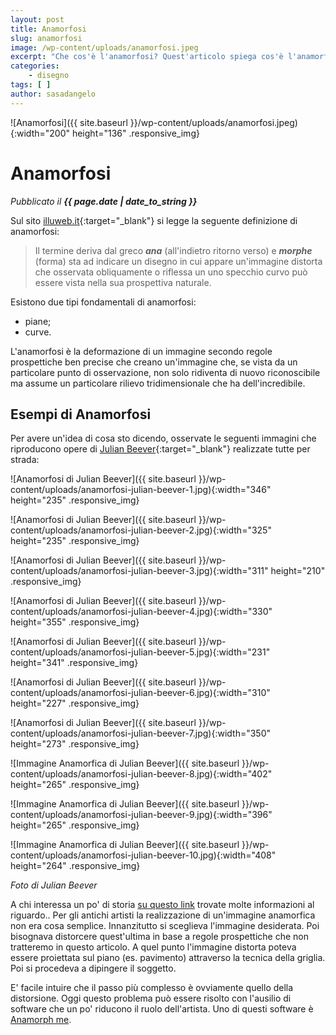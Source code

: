 ```yaml
---
layout: post
title: Anamorfosi
slug: anamorfosi
image: /wp-content/uploads/anamorfosi.jpeg
excerpt: "Che cos'è l'anamorfosi? Quest'articolo spiega cos'è l'anamorfosi e mostra alcuni esempi sconcertanti di realizzazione di questo fenomeno."
categories:
    - disegno
tags: [ ]
author: sasadangelo
---
```


![Anamorfosi]({{ site.baseurl }}/wp-content/uploads/anamorfosi.jpeg){:width="200" height="136" .responsive_img}

# Anamorfosi
_Pubblicato il **{{ page.date | date_to_string }}**_

Sul sito [illuweb.it](http://www.illuweb.it){:target="_blank"} si legge la seguente definizione di anamorfosi:

> Il termine deriva dal greco **_ana_** (all'indietro ritorno verso) e **_morphe_** (forma) sta ad indicare un disegno in cui appare un'immagine distorta che osservata obliquamente o riflessa un uno specchio curvo può essere vista nella sua prospettiva naturale.

Esistono due tipi fondamentali di anamorfosi:

- piane;
- curve.

L'anamorfosi è la deformazione di un immagine secondo regole prospettiche ben precise che creano un'immagine che, se vista da un particolare punto di osservazione, non solo ridiventa di nuovo riconoscibile ma assume un particolare rilievo tridimensionale che ha dell'incredibile.

## Esempi di Anamorfosi

Per avere un'idea di cosa sto dicendo, osservate le seguenti immagini che riproducono opere di [Julian Beever](http://www.julianbeever.net){:target="_blank"} realizzate tutte per strada:

![Anamorfosi di Julian Beever]({{ site.baseurl }}/wp-content/uploads/anamorfosi-julian-beever-1.jpg){:width="346" height="235" .responsive_img}

![Anamorfosi di Julian Beever]({{ site.baseurl }}/wp-content/uploads/anamorfosi-julian-beever-2.jpg){:width="325" height="235" .responsive_img}

![Anamorfosi di Julian Beever]({{ site.baseurl }}/wp-content/uploads/anamorfosi-julian-beever-3.jpg){:width="311" height="210" .responsive_img}

![Anamorfosi di Julian Beever]({{ site.baseurl }}/wp-content/uploads/anamorfosi-julian-beever-4.jpg){:width="330" height="355" .responsive_img}

![Anamorfosi di Julian Beever]({{ site.baseurl }}/wp-content/uploads/anamorfosi-julian-beever-5.jpg){:width="231" height="341" .responsive_img}

![Anamorfosi di Julian Beever]({{ site.baseurl }}/wp-content/uploads/anamorfosi-julian-beever-6.jpg){:width="310" height="227" .responsive_img}

![Anamorfosi di Julian Beever]({{ site.baseurl }}/wp-content/uploads/anamorfosi-julian-beever-7.jpg){:width="350" height="273" .responsive_img}

![Immagine Anamorfica di Julian Beever]({{ site.baseurl }}/wp-content/uploads/anamorfosi-julian-beever-8.jpg){:width="402" height="265" .responsive_img}

![Immagine Anamorfica di Julian Beever]({{ site.baseurl }}/wp-content/uploads/anamorfosi-julian-beever-9.jpg){:width="396" height="265" .responsive_img}

![Immagine Anamorfica di Julian Beever]({{ site.baseurl }}/wp-content/uploads/anamorfosi-julian-beever-10.jpg){:width="408" height="264" .responsive_img}

_Foto di Julian Beever_

A chi interessa un po' di storia [su questo link](http://www.stilearte.it/nel-cinquecento-le-prime-anamorfosi-lapporto-della-scuola-di-durer/) trovate molte informazioni al riguardo.. Per gli antichi artisti la realizzazione di un'immagine anamorfica non era cosa semplice. Innanzitutto si sceglieva l'immagine desiderata. Poi bisognava distorcere quest'ultima in base a regole prospettiche che non tratteremo in questo articolo. A quel punto l'immagine distorta poteva essere proiettata sul piano (es. pavimento) attraverso la tecnica della griglia. Poi si procedeva a dipingere il soggetto.

E' facile intuire che il passo più complesso è ovviamente quello della distorsione. Oggi questo problema può essere risolto con l'ausilio di software che un po' riducono il ruolo dell'artista. Uno di questi software è [Anamorph me](https://www.anamorphosis.com/software.html).
